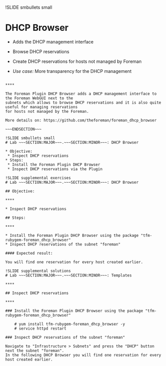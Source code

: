 !SLIDE smbullets small
# DHCP Browser

* Adds the DHCP management interface
 * Browse DHCP reservations
 * Create DHCP reservations for hosts not managed by Foreman

* _Use case:_ More transparency for the DHCP management

~~~SECTION:handouts~~~

****

The Foreman Plugin DHCP Browser adds a DHCP management interface to the Foreman WebGUI next to the
subnets which allows to browse DHCP reservations and it is also quite useful for managing reservations
for hosts not managed by the Foreman.

More details on: https://github.com/theforeman/foreman_dhcp_browser

~~~ENDSECTION~~~

!SLIDE smbullets small
# Lab ~~~SECTION:MAJOR~~~.~~~SECTION:MINOR~~~: DHCP Browser

* Objective:
 * Inspect DHCP reservations
* Steps:
 * Install the Foreman Plugin DHCP Browser
 * Inspect DHCP reservations via the Plugin

!SLIDE supplemental exercises
# Lab ~~~SECTION:MAJOR~~~.~~~SECTION:MINOR~~~: DHCP Browser

## Objective:

****

* Inspect DHCP reservations

## Steps:

****

* Install the Foreman Plugin DHCP Browser using the package "tfm-rubygem-foreman_dhcp_browser"
* Inspect DHCP reservations of the subnet "foreman"

#### Expected result:

You will find one reservation for every host created earlier.

!SLIDE supplemental solutions
# Lab ~~~SECTION:MAJOR~~~.~~~SECTION:MINOR~~~: Templates

****

## Inspect DHCP reservations

****

### Install the Foreman Plugin DHCP Browser using the package "tfm-rubygem-foreman_dhcp_browser"

    # yum install tfm-rubygem-foreman_dhcp_browser -y
    # service httpd restart

### Inspect DHCP reservations of the subnet "foreman"

Navigate to "Infrastructure > Subnets" and press the "DHCP" button next the subnet "foreman".
In the following DHCP Browser you will find one reservation for every host created earlier.
